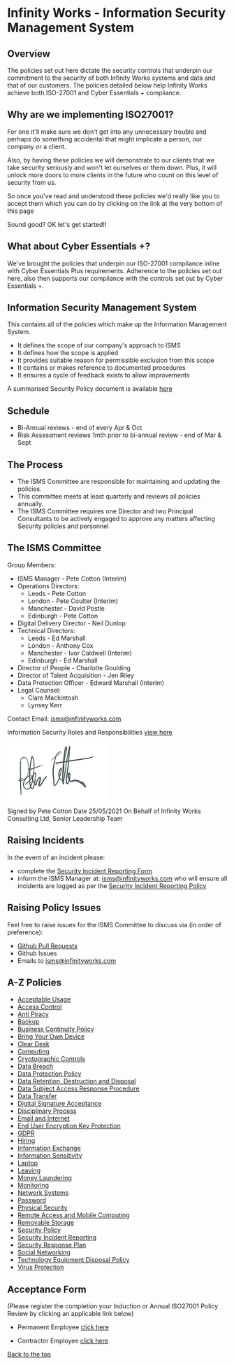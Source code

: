 # Infinity Works - Information Security Management System

## Overview

The policies set out here dictate the security controls that underpin our commitment to the security of both Infinity Works systems and data and that of our customers. The policies detailed below help Infinity Works achieve both ISO-27001 and Cyber Essentials + compliance.

## Why are we implementing ISO27001?

For one it'll make sure we don't get into any unnecessary trouble and perhaps do something accidental that might implicate a person, our company or a client.

Also, by having these policies we will demonstrate to our clients that we take security seriously and won't let ourselves or them down.
Plus, it will unlock more doors to more clients in the future who count on this level of security from us.

So once you've read and understood these policies we'd really like you to accept them which you can do by clicking on the link at the very bottom of this page

Sound good? OK let's get started!!

## What about Cyber Essentials +?

We've brought the policies that underpin our ISO-27001 compliance inline with Cyber Essentials Plus requirements. Adherence to the policies set out here, also then supports our compliance with the controls set out by Cyber Essentials +.

## Information Security Management System

This contains all of the policies which make up the Information Management System.

* It defines the scope of our company's approach to ISMS
* It defines how the scope is applied
* It provides suitable reason for permissible exclusion from this scope
* It contains or makes reference to documented procedures
* It ensures a cycle of feedback exists to allow improvements 

A summarised Security Policy document is available [here](security/readme.md)

## Schedule  

* Bi-Annual reviews - end of every Apr & Oct
* Risk Assessment reviews 1mth prior to bi-annual review - end of Mar & Sept

## The Process

* The ISMS Committee are responsible for maintaining and updating the policies.
* This committee meets at least quarterly and reviews all policies annually.
* The ISMS Committee requires one Director and two Principal Consultants to be actively engaged to approve any matters affecting Security policies and personnel

## The ISMS Committee

Group Members:

* ISMS Manager - Pete Cotton (Interim)
* Operations Directors:
  * Leeds - Pete Cotton
  * London - Pete Coulter (Interim)
  * Manchester - David Postle
  * Edinburgh - Pete Cotton
* Digital Delivery Director - Neil Dunlop
* Technical Directors:
  * Leeds - Ed Marshall
  * London - Anthony Cox
  * Manchester - Ivor Caldwell (Interim)
  * Edinburgh - Ed Marshall
* Director of People - Charlotte Goulding
* Director of Talent Acquisition - Jen Riley
* Data Protection Officer - Edward Marshall (Interim)
* Legal Counsel:
  * Clare Mackintosh
  * Lynsey Kerr

Contact Email: isms@infinityworks.com 

Information Security Roles and Responsibilities [view here](security#information-security-roles-and-responsibilities)

![Signature](../signature.png)

Signed by Pete Cotton
Date 25/05/2021
On Behalf of Infinity Works Consulting Ltd, Senior Leadership Team

## Raising Incidents

In the event of an incident please:

* complete the [Security Incident Reporting Form](https://forms.gle/QjXKKgvQ1wZ4GLcV8)
* inform the ISMS Manager at: isms@infinityworks.com who will ensure all incidents are logged as per the [Security Incident Reporting Policy](securityincidentreporting/readme.md) 

## Raising Policy Issues

Feel free to raise issues for the ISMS Committee to discuss via (in order of preference):

* [Github Pull Requests](https://github.com/infinityworks/policies)
* Github Issues
* Emails to isms@infinityworks.com

## A-Z Policies

* [Acceptable Usage](acceptableusage/readme.md)
* [Access Control](accesscontrol/readme.md)
* [Anti Piracy](antipiracy/readme.md)
* [Backup](backup/readme.md)
* [Business Continuity Policy](bcp/readme.md)
* [Bring Your Own Device](byod/readme.md)
* [Clear Desk](cleardesk/readme.md)
* [Computing](computing/readme.md)
* [Cryptographic Controls](cryptographiccontrols/readme.md)
* [Data Breach](databreach/readme.md)
* [Data Protection Policy](../ISO-9001/DataProtectionPolicy/readme.md)
* [Data Retention, Destruction and Disposal](dataretentionanddisposal/readme.md)
* [Data Subject Access Response Procedure](datasubjectaccessresponse)
* [Data Transfer](datatransfer/readme.md)
* [Digital Signature Acceptance](digitalsignatureacceptance/readme.md)
* [Disciplinary Process](../ISO-9001/DisciplinaryPolicy/readme.md)
* [Email and Internet](emailandinternet/readme.md)
* [End User Encryption Key Protection](enduserencryptionkeyprotection/readme.md)
* [GDPR](GDPR/README.md)
* [Hiring](hiring/readme.md)
* [Information Exchange](informationexchange/readme.md)
* [Information Sensitivity](informationsensitivity/readme.md)
* [Laptop](device/readme.md)
* [Leaving](leaving/readme.md)
* [Money Laundering](moneylaundering/readme.md)
* [Monitoring](monitoring/readme.md)
* [Network Systems](networksystems/readme.md)
* [Password](password/readme.md)
* [Physical Security](physicalsecurity/readme.md)
* [Remote Access and Mobile Computing](remoteaccessandmobilecomputing/readme.md)
* [Removable Storage](removeablestorage/readme.md)
* [Security Policy](security/readme.md)
* [Security Incident Reporting](securityincidentreporting/readme.md)
* [Security Response Plan](securityresponseplan/readme.md)
* [Social Networking](socialnetworking/readme.md)
* [Technology Equipment Disposal Policy](technologyequipmentdisposal/readme.md)
* [Virus Protection](virusprotection/readme.md)

## Acceptance Form

(Please register the completion your Induction or Annual ISO27001 Policy Review by clicking an applicable link below)

* Permanent Employee [click here](https://docs.google.com/forms/d/e/1FAIpQLSfyqxcy6PcsnT7rakh18dXckpDsXL4fmO4k7snyCvsWGZ0Kew/viewform) 

* Contractor Employee [click here](https://docs.google.com/forms/d/e/1FAIpQLSd2QfbOqf6mSP8VnwFziG9DgzXz-1FKsB2E8QL6fSY13IryvA/viewform)

[Back to the top](./README.md)
